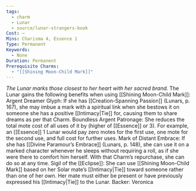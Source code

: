 ```yaml
---
tags:
  - charm
  - Lunar
  - source/lunar-strangers-book
Cost: —
Mins: Charisma 4, Essence 1
Type: Permanent
Keywords:
  - None
Duration: Permanent
Prerequisite Charms:
  - "[[Shining Moon-Child Mark]]"
---
```

*The Lunar marks those closest to her heart with her sacred brand.*
The Lunar gains the following benefits when using [[Shining Moon-Child Mark]]: Argent Dreamer Glyph: If she has [[Creation-Spanning Passion]] (Lunars, p. 167), she may imbue a mark with a spiritual link when she bestows it on someone she has a positive [[Intimacy|Tie]] for, causing them to share dreams as per that Charm.
Boundless Argent Patronage: She reduces the total mote cost of all uses of it by (higher of [[Essence]] or 3). For example, an [[Essence]] 1 Lunar would pay zero motes for the first use, one mote for the second use, and full cost for further uses.
Mark of Distant Embrace: If she has [[Divine Paramour’s Embrace]] (Lunars, p. 148), she can use it on a marked character whenever he sleeps without requiring a roll, as if she were there to comfort him herself. With that Charm’s repurchase, she can do so at any time.
Sigil of the [[Eclipse]]: She can use [[Shining Moon-Child Mark]] based on her Solar mate’s [[Intimacy|Tie]] toward someone rather than one of her own. Her mate must either be present or have previously expressed his [[Intimacy|Tie]] to the Lunar.
Backer: Veronica